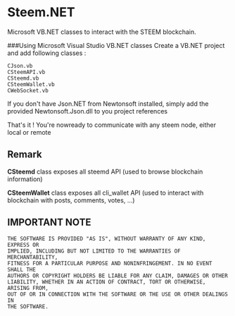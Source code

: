 # Steem.NET

Microsoft VB.NET classes to interact with the STEEM blockchain.

###Using Microsoft Visual Studio VB.NET classes
Create a VB.NET project and add following classes :
```
CJson.vb
CSteemAPI.vb
CSteemd.vb
CSteemWallet.vb
CWebSocket.vb
```

If you don't have Json.NET from Newtonsoft installed, simply add the provided Newtonsoft.Json.dll to you project references

That's it ! You're nowready to communicate with any steem node, either local or remote 

## Remark
**CSteemd** class exposes all steemd API (used to browse blockchain information)

**CSteemWallet** class exposes all cli_wallet API (used to interact with blockchain with posts, comments, votes, ...) 

## IMPORTANT NOTE

    THE SOFTWARE IS PROVIDED "AS IS", WITHOUT WARRANTY OF ANY KIND, EXPRESS OR
    IMPLIED, INCLUDING BUT NOT LIMITED TO THE WARRANTIES OF MERCHANTABILITY,
    FITNESS FOR A PARTICULAR PURPOSE AND NONINFRINGEMENT. IN NO EVENT SHALL THE
    AUTHORS OR COPYRIGHT HOLDERS BE LIABLE FOR ANY CLAIM, DAMAGES OR OTHER
    LIABILITY, WHETHER IN AN ACTION OF CONTRACT, TORT OR OTHERWISE, ARISING FROM,
    OUT OF OR IN CONNECTION WITH THE SOFTWARE OR THE USE OR OTHER DEALINGS IN
    THE SOFTWARE.
